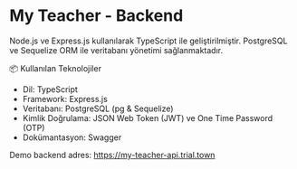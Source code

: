 # My Teacher - Backend

Node.js ve Express.js kullanılarak TypeScript ile geliştirilmiştir.
PostgreSQL ve Sequelize ORM ile veritabanı yönetimi sağlanmaktadır.

📦 Kullanılan Teknolojiler

- Dil: TypeScript
- Framework: Express.js
- Veritabanı: PostgreSQL (pg & Sequelize)
- Kimlik Doğrulama: JSON Web Token (JWT) ve One Time Password (OTP)
- Dokümantasyon: Swagger

Demo backend adres: https://my-teacher-api.trial.town
